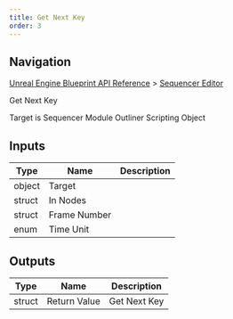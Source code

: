 ```yaml
---
title: Get Next Key
order: 3
---
```

## Navigation

[Unreal Engine Blueprint API Reference](https://dev.epicgames.com/documentation/en-us/unreal-engine/BlueprintAPI) > [Sequencer Editor](https://dev.epicgames.com/documentation/en-us/unreal-engine/BlueprintAPI/SequencerEditor)

Get Next Key

Target is Sequencer Module Outliner Scripting Object

## Inputs

| Type | Name | Description |
| --- | --- | --- |
| object | Target |  |
| struct | In Nodes |  |
| struct | Frame Number |  |
| enum | Time Unit |  |

## Outputs

| Type | Name | Description |
| --- | --- | --- |
| struct | Return Value | Get Next Key |

